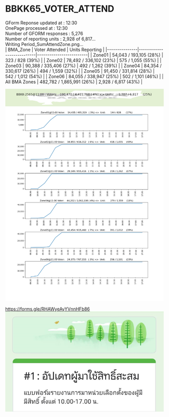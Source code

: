 # BBKK65_VOTER_ATTEND

GForm Reponse updated at   : 12:30<br/>
OnePage processed at       : 12:30<br/>
Number of GFORM responses  : 5,276<br/>
Number of reporting  units : 2,928 of 6,817...<br/>
Writing Period_SumAttendZone.png...<br/>
| BMA_Zone      | Voter Attended            | Units Reporting         |
|---------------|---------------------------|-------------------------|
| Zone01        | 54,043 / 193,105   (28%)  | 323 / 828       (39%)   |
| Zone02        | 78,492 / 336,102   (23%)  | 575 / 1,055     (55%)   |
| Zone03        | 90,388 / 335,406   (27%)  | 492 / 1,262     (39%)   |
| Zone04        | 84,354 / 330,617   (26%)  | 494 / 1,559     (32%)   |
| Zone05        | 91,450 / 331,814   (28%)  | 542 / 1,012     (54%)   |
| Zone06        | 84,055 / 338,947   (25%)  | 502 / 1,101     (46%)   |
| All BMA Zones | 482,782 / 1,865,991 (26%) | 2,928 / 6,817     (43%) |

![Alt text](https://github.com/phisan-chula/BBKK65_VOTER_ATTEND/blob/main/Period_SumAttendZone.png?raw=true "")

https://forms.gle/RHAWyeAyYVnnHFb86
![Alt text](https://github.com/phisan-chula/BBKK65_VOTER_ATTEND/blob/main/GForm_1_VoterAttend.png?raw=true "")


